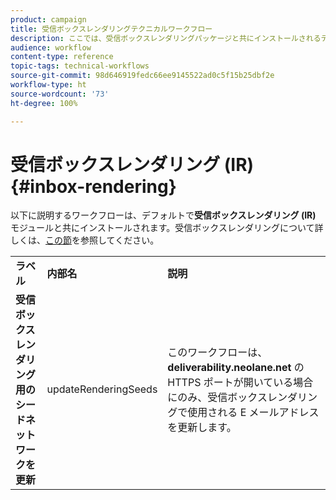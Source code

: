 ```yaml
---
product: campaign
title: 受信ボックスレンダリングテクニカルワークフロー
description: ここでは、受信ボックスレンダリングパッケージと共にインストールされるテクニカルワークフローについて説明します。
audience: workflow
content-type: reference
topic-tags: technical-workflows
source-git-commit: 98d646919fedc66ee9145522ad0c5f15b25dbf2e
workflow-type: ht
source-wordcount: '73'
ht-degree: 100%

---
```



# 受信ボックスレンダリング (IR){#inbox-rendering}

以下に説明するワークフローは、デフォルトで&#x200B;**受信ボックスレンダリング (IR)** モジュールと共にインストールされます。受信ボックスレンダリングについて詳しくは、[この節](../../delivery/using/inbox-rendering.md)を参照してください。

<table> 
 <tbody> 
  <tr> 
   <td> <strong>ラベル</strong><br /> </td> 
   <td> <strong>内部名</strong><br /> </td> 
   <td> <strong>説明</strong><br /> </td> 
  </tr> 
  <tr> 
   <td> <strong>受信ボックスレンダリング用のシードネットワークを更新</strong><br /> </td> 
   <td> <span class="uicontrol">updateRenderingSeeds</span> <br /> </td> 
   <td> このワークフローは、<strong>deliverability.neolane.net</strong> の HTTPS ポートが開いている場合にのみ、受信ボックスレンダリングで使用される E メールアドレスを更新します。<br /> </td> 
  </tr> 
 </tbody> 
</table>

